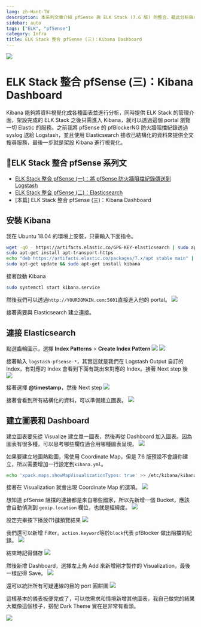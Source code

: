 ```yaml
---
lang: zh-Hant-TW
description: 本系列文章介紹 pfSense 與 ELK Stack (7.6 版) 的整合，藉此分析與收集阻擋的連接紀錄。
sidebar: auto
tags: ["ELK", "pfSense"]
category: Infra
title: ELK Stack 整合 pfSense (三)：Kibana Dashboard
---
```

![](/images/infra/monitoring-pfsense-via-kibana.png)

# ELK Stack 整合 pfSense (三)：Kibana Dashboard
<PageEdit/>
<div><TagLinks/></div>

Kibana 能夠將資料視覺化成各種圖表並進行分析，同時提供 ELK Stack 的管理介面，架設完成的 ELK Stack 之後只需進入 Kibana，就可以透過這個 portal 瀏覽一切 Elastic 的服務。之前我將 pfSense 的 pfBlockerNG 防火牆阻擋紀錄透過 syslog 送給 Logstash，並且使用 Elasticsearch 接收已結構化的資料來提供全文搜尋服務，最後一步就是架設 Kibana 進行視覺化。

## ELK Stack 整合 pfSense 系列文
- [ELK Stack 整合 pfSense (一)：將 pfSense 防火牆阻擋紀錄傳送到 Logstash](/posts/infra/sending-logs-from-pfsense-2-logstash.html)
- [ELK Stack 整合 pfSense (二)：Elasticsearch](/posts/infra/elasticsearch-receives-data-from-logstash)
- [本篇] ELK Stack 整合 pfSense (三)：Kibana Dashboard

## 安裝 Kibana
我在 Ubuntu 18.04 的環境上安裝，只需輸入下面指令。
```bash
wget -qO - https://artifacts.elastic.co/GPG-KEY-elasticsearch | sudo apt-key add -
sudo apt-get install apt-transport-https
echo "deb https://artifacts.elastic.co/packages/7.x/apt stable main" | sudo tee -a /etc/apt/sources.list.d/elastic-7.x.list
sudo apt-get update && sudo apt-get install kibana
```

接著啟動 Kibana
```bash
sudo systemctl start kibana.service
```

然後我們可以透過`http://YOURDOMAIN.com:5601`直接進入他的 portal。
![](https://i.imgur.com/vn67CeJ.png)

接著需要與 Elasticsearch 建立連接。

## 連接 Elasticsearch
點選齒輪圖示，選擇 **Index Patterns** > **Create Index Pattern**
![](https://i.imgur.com/z9gE53u.png)
![](https://i.imgur.com/VYqBDQg.png)

接著輸入 `logstash-pfsense-*`，其實這就是我們在 Logstash Output 自訂的 Index，有對應的 Index 會看到下面有跳出來對應的 Index。接著 Next step 後
![](https://i.imgur.com/OKM12LY.png)

接著選擇 **@timestamp**，然後 Next step
![](https://i.imgur.com/R0ShhBG.png)

接著會看到所有結構化的資料，可以準備建立圖表。
![](https://i.imgur.com/IGxHLwU.png)

## 建立圖表和 Dashboard

建立圖表要先從 Visualize 建立單一圖表，然後再從 Dashboard 加入圖表。因為圖表有很多種，可以思考哪些欄位適合用哪種圖表呈現。
![](https://i.imgur.com/GXMM8KM.png)

如果要建立地圖熱點圖，需使用 Coordinate Map，但是 7.6 版預設不會讓你建立，所以需要增加一行設定到`kibana.yml`。

```bash
echo 'xpack.maps.showMapVisualizationTypes: true' >> /etc/kibana/kibana.yml
```

接著在 Visualization 就會出現 Coordinate Map 的選項。
![](https://i.imgur.com/hpXBNX5.png)

想知道 pfSense 阻擋的連接都是來自哪些國家，所以先新增一個 Bucket，應該會自動偵測到 `geoip.location` 欄位，也就是經緯度。
![](https://i.imgur.com/JUWEdww.png)

設定完畢按下播放(?)鍵預覽結果
![](https://i.imgur.com/DrOrjEB.png)

我們還可以新增 Filter，`action.keyword`等於`block`代表 pfBlocker 做出阻擋的紀錄。
![](https://i.imgur.com/ewYpmZA.png)

結束時記得儲存
![](https://i.imgur.com/s3IAyrA.png)

然後新增 Dashboard，選擇左上角 Add 來新增剛才製作的 Visualization，最後一樣記得 Save。
![](https://i.imgur.com/v6IhQep.png)

還可以統計所有可疑連線的目的 port 圓餅圖
![](https://i.imgur.com/tK69XeD.png)

這樣基本的儀表板便完成了，可以依需求和情境新增其他圖表，我自己做完的結果大概像這個樣子，搭配 Dark Theme 實在是非常有看頭。

![](https://i.imgur.com/raKrlRU.png)


<Disqus/>